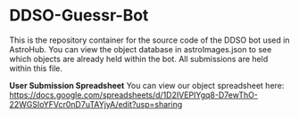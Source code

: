 # DDSO-Guessr-Bot
This is the repository container for the source code of the DDSO bot used in AstroHub. You can view the object database in astroImages.json to see which objects are already held within the bot. All submissions are held within this file.

**User Submission Spreadsheet**
You can view our object spreadsheet here: https://docs.google.com/spreadsheets/d/1D2IVEPIYgq8-D7ewThO-22WGSIoYFVcr0nD7uTAYjyA/edit?usp=sharing
